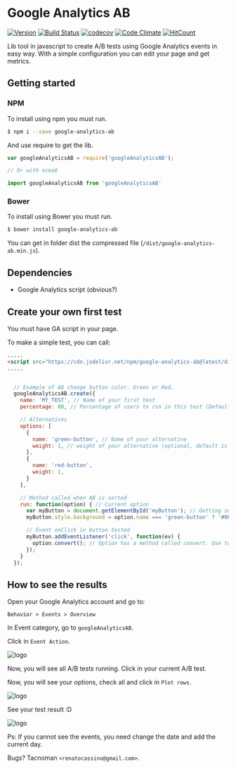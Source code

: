 # Google Analytics AB

[![Version](http://img.shields.io/npm/v/google-analytics-ab.svg)](https://www.npmjs.org/package/google-analytics-ab) [![Build Status](https://travis-ci.org/tacnoman/googleAnalyticsAB.svg?branch=master)](https://travis-ci.org/tacnoman/googleAnalyticsAB) [![codecov](https://codecov.io/gh/tacnoman/googleAnalyticsAB/branch/master/graph/badge.svg)](https://codecov.io/gh/tacnoman/googleAnalyticsAB) [![Code Climate](https://codeclimate.com/github/tacnoman/googleAnalyticsAB/badges/gpa.svg)](https://codeclimate.com/github/tacnoman/googleAnalyticsAB) [![HitCount](http://hits.dwyl.io/tacnoman/googleAnalyticsAB.svg)](http://hits.dwyl.io/tacnoman/googleAnalyticsAB)


Lib tool in javascript to create A/B tests using Google Analytics events in easy way. With a simple configuration you can edit your page and get metrics.

## Getting started

### NPM
To install using npm you must run.

```bash
$ npm i --save google-analytics-ab
```

And use require to get the lib.

```js
var googleAnalyticsAB = require('googleAnalyticsAB');

// Or with ecma6

import googleAnalyticsAB from 'googleAnalyticsAB'
```

### Bower
To install using Bower you must run.

```bash
$ bower install google-analytics-ab
```

You can get in folder dist the compressed file (`/dist/google-analytics-ab.min.js`).

## Dependencies

- Google Analytics script (obvious?)

## Create your own first test

You must have GA script in your page.

To make a simple test, you can call:
```html
.....
<script src="https://cdn.jsdelivr.net/npm/google-analytics-ab@latest/dist/google-analytics-ab.min.js"></script>
.....
```

```js

  // Example of AB change button color. Green or Red.
  googleAnalyticsAB.create({
    name: 'MY_TEST', // Name of your first test
    percentage: 80, // Percentage of users to run in this test (Default is 80)

    // Alternatives
    options: [
      {
        name: 'green-button', // Name of your alternative
        weight: 1, // weight of your alternative (optional, default is 1)
      },
      {
        name: 'red-button',
        weight: 1,
      }
    ],

    // Method called when AB is sorted
    run: function(option) { // Current option
      var myButton = document.getElementById('myButton'); // Getting some button
      myButton.style.background = option.name === 'green-button' ? '#0F0' : '#F00'; // Change color using the label

      // Event onClick in button tested
      myButton.addEventListener('click', function(ev) {
        option.convert(); // Option has a method called convert. Use to convert :D
      });
    }
  });

```

## How to see the results

Open your Google Analytics account and go to:

`Behavior > Events > Overview`

In Event category, go to `googleAnalyticsAB`.

Click in `Event Action`.

<img src="https://raw.githubusercontent.com/tacnoman/googleAnalyticsAb/master/images/top-events-analytics-01.jpg" alt="logo" title="Event action">

Now, you will see all A/B tests running.
Click in your current A/B test.

Now, you will see your options, check all and click in `Plot rows`.

<img src="https://raw.githubusercontent.com/tacnoman/googleAnalyticsAb/master/images/top-events-analytics-02.jpg" alt="logo" title="Analytics plot lines">

See your test result :D

<img src="https://raw.githubusercontent.com/tacnoman/googleAnalyticsAb/master/images/top-events-analytics-03.jpg" alt="logo" title="Analytics result">


Ps: If you cannot see the events, you need change the date and add the current day.

Bugs? Tacnoman `<renatocassino@gmail.com>`.
